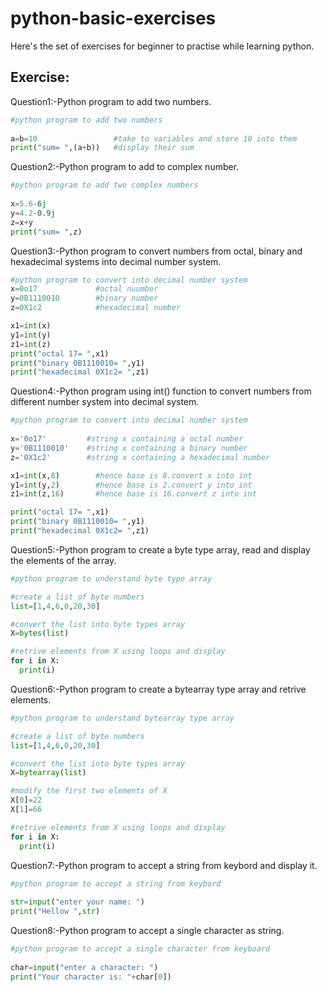 # python-basic-exercises

Here's the set of exercises for beginner to practise while learning python.

## **Exercise**:

Question1:-Python program to add two numbers.

 ```python
#python program to add two numbers
    
a=b=10                 #take to variables and store 10 into them
print("sum= ",(a+b))   #display their sum
```

Question2:-Python program to add to complex number.

 ```python
#python program to add two complex numbers
    
x=5.6-6j 
y=4.2-0.9j
z=x+y
print("sum= ",z)   
```

Question3:-Python program to convert numbers from octal, binary and hexadecimal systems into decimal number system.

 ```python
#python program to convert into decimal number system
x=0o17             #octal nuumber
y=0B1110010        #binary number
z=0X1c2            #hexadecimal number

x1=int(x)
y1=int(y)
z1=int(z)
print("octal 17= ",x1)
print("binary 0B1110010= ",y1)
print("hexadecimal 0X1c2= ",z1)
```

Question4:-Python program using int() function to convert numbers from different number system into decimal system.

 ```python
#python program to convert into decimal number system
    
x='0o17'         #string x containing a octal number
y='0B1110010'    #string x containing a binary number
z='0X1c2'        #string x containing a hexadecimal number

x1=int(x,8)        #hence base is 8.convert x into int
y1=int(y,2)        #hence base is 2.convert y into int
z1=int(z,16)       #hence base is 16.convert z into int

print("octal 17= ",x1)
print("binary 0B1110010= ",y1)
print("hexadecimal 0X1c2= ",z1)
```

Question5:-Python program to create a byte type array, read and display the elements of the array.

 ```python
#python program to understand byte type array

#create a list of byte numbers
list=[1,4,6,0,20,30]

#convert the list into byte types array
X=bytes(list)

#retrive elements from X using loops and display
for i in X:
   print(i)
```

Question6:-Python program to create a bytearray type array and retrive elements.

 ```python
#python program to understand bytearray type array

#create a list of byte numbers
list=[1,4,6,0,20,30]

#convert the list into byte types array
X=bytearray(list)

#modify the first two elements of X
X[0]=22
X[1]=66

#retrive elements from X using loops and display
for i in X:
   print(i)    
```

Question7:-Python program to accept a string from keybord and display it.

 ```python
#python program to accept a string from keybord
    
str=input("enter your name: ")
print("Hellow ",str)
```

Question8:-Python program to accept a single character as string.

 ```python
#python program to accept a single character from keyboard
    
char=input("enter a character: ")
print("Your character is: "+char[0])
```
